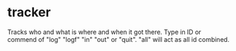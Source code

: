 # tracker
Tracks who and what is where and when it got there. Type in ID or commend of "log" "logf" "in" "out" or "quit". "all" will act as all id combined.